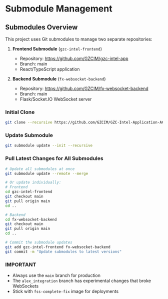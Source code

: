 # Submodule Management

## Submodules Overview

This project uses Git submodules to manage two separate repositories:

1. **Frontend Submodule** (`gzc-intel-frontend`)
   - Repository: https://github.com/GZCIM/gzc-intel-app
   - Branch: main
   - React/TypeScript application

2. **Backend Submodule** (`fx-websocket-backend`)
   - Repository: https://github.com/GZCIM/fx-websocket-backend
   - Branch: main
   - Flask/Socket.IO WebSocket server

### Initial Clone
```bash
git clone --recursive https://github.com/GZCIM/GZC-Intel-Application-AC.git
```

### Update Submodule
```bash
git submodule update --init --recursive
```

### Pull Latest Changes for All Submodules
```bash
# Update all submodules at once
git submodule update --remote --merge

# Or update individually:
# Frontend
cd gzc-intel-frontend
git checkout main
git pull origin main
cd ..

# Backend
cd fx-websocket-backend
git checkout main
git pull origin main
cd ..

# Commit the submodule updates
git add gzc-intel-frontend fx-websocket-backend
git commit -m "Update submodules to latest versions"
```

### IMPORTANT
- Always use the `main` branch for production
- The `alex_integration` branch has experimental changes that broke WebSockets
- Stick with `fss-complete-fix` image for deployments
